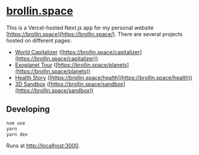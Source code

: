 # [brollin.space](https://brollin.space/)

This is a Vercel-hosted Next.js app for my personal website [https://brollin.space](https://brollin.space/). There are several projects hosted on different pages:

- [World Capitalizer](modules/capitalizer) ([https://brollin.space/capitalizer](https://brollin.space/capitalizer))
- [Exoplanet Tour](modules/planets) ([https://brollin.space/planets](https://brollin.space/planets))
- [Health Story](modules/health) ([https://brollin.space/health](https://brollin.space/health))
- [3D Sandbox](modules/sandbox) ([https://brollin.space/sandbox](https://brollin.space/sandbox))

## Developing

```bash
nvm use
yarn
yarn dev
```

Runs at [http://localhost:3000](http://localhost:3000).
